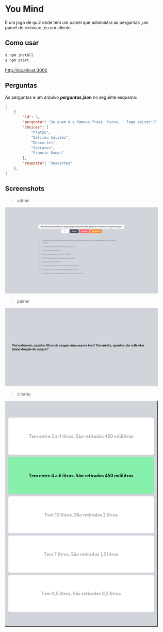 # You Mind
E um jogo de quiz onde tem um painel que administra as perguntas ,um painel de exibicao ,eu um cliente.

## Como usar

`$ npm install ` \
`$ npm start` \
\
[http://localhost:3000]()

## Perguntas
As perguntas e um arquivo **_perguntas.json_** no seguinte esquema:
```json
[
    {
        "id": 2,
        "pergunta": "De quem é a famosa frase 'Penso,   logo existo'?",
        "choices": [
            "Platão",
            "Galileu Galilei",
            "Descartes",
            "Sócrates",
            "Francis Bacon"
        ],
        "resposta": "Descartes"
    },
]
```

## Screenshots
> admin

![](/admin.png)
> painel

![](/painel.png)
> cliente

![](/client.png)